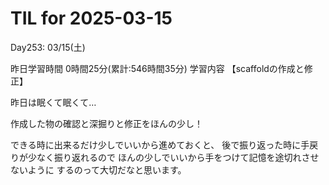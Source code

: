 # TIL for 2025-03-15
Day253: 03/15(土)

昨日学習時間 0時間25分(累計:546時間35分)
学習内容 【scaffoldの作成と修正】

昨日は眠くて眠くて…

作成した物の確認と深掘りと修正をほんの少し！

できる時に出来るだけ少しでいいから進めておくと、
後で振り返った時に手戻りが少なく振り返れるので
ほんの少しでいいから手をつけて記憶を途切れさせないように
するのって大切だなと思います。